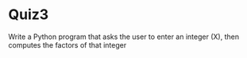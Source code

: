 # Quiz3
Write a Python program that  asks the user to enter an integer (X), then computes the factors of that integer
